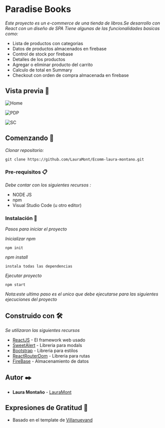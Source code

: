# Paradise Books

_Este proyecto es un e-commerce de una tienda de libros.Se desarrollo con React con un diseño de SPA_ 
_Tiene algunas de las funcionalidades basicas como:_

* Lista de productos con categorias
* Datos de productos almacenados en firebase
* Control de stock por firebase
* Detalles de los productos
* Agregar o eliminar producto del carrito
* Calculo de total en Summary
* Checkout con orden de compra almacenada en firebase

## Vista previa 🚀

![Home](https://user-images.githubusercontent.com/69987163/194058856-05079884-a8e9-4da9-b423-fa95423e3fbf.png)

![PDP](https://user-images.githubusercontent.com/69987163/194058874-ebefded9-412d-4532-a008-be9c85398aed.png)

![SC](https://user-images.githubusercontent.com/69987163/194058897-55db7c7d-69c4-4810-a1a5-cdaaa8f9f674.png)

## Comenzando 🚀

_Clonar repositorio:_

```
git clone https://github.com/LauraMont/Ecomm-laura-montano.git
```

### Pre-requisitos 📋

_Debe contar con los siguientes recursos :_

* NODE JS 
* npm
* Visual Studio Code (u otro editor)

### Instalación 🔧

_Pasos para iniciar el proyecto_

_Inicializar npm_

```
npm init
```

_npm install_

```
instala todas las dependencias
```
_Ejecutar proyecto_

```
npm start
```
_Nota:este ultimo paso es el unico que debe ejecutarse para las siguientes ejecuciones del proyecto_

## Construido con 🛠️

_Se utilizaron las siguientes recursos_

* [ReactJS](https://es.reactjs.org/docs/getting-started.html) - El framework web usado
* [SweetAlert](https://sweetalert2.github.io/) - Libreria para modals
* [Bootstrap](https://getbootstrap.com/docs/5.2/getting-started/introduction/) - Libreria para estilos
* [ReactRouterDom](https://www.npmjs.com/package/react-router-dom) - Libreria para rutas
* [FireBase](https://firebase.google.com/docs/) - Almacenamiento de datos

## Autor ✒️

* **Laura Montaño** - [LauraMont](https://github.com/LauraMont)

## Expresiones de Gratitud 🎁

* Basado en el template de [Villanuevand](https://github.com/Villanuevand) 

